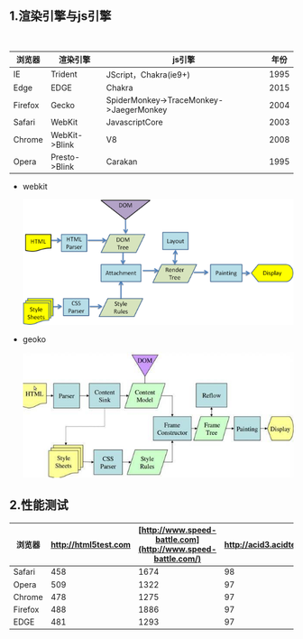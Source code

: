    

## 1.渲染引擎与js引擎

​	

| 浏览器  | 渲染引擎      | js引擎                                  | 年份 |
| ------- | ------------- | --------------------------------------- | ---- |
| IE      | Trident       | JScript，Chakra(ie9+)                   | 1995 |
| Edge    | EDGE          | Chakra                                  | 2015 |
| Firefox | Gecko         | SpiderMonkey->TraceMonkey->JaegerMonkey | 2004 |
| Safari  | WebKit        | JavascriptCore                          | 2003 |
| Chrome  | WebKit->Blink | V8                                      | 2008 |
| Opera   | Presto->Blink | Carakan                                 | 1995 |

* webkit

  <img src="./webkit.png" />

* geoko

  <img src="./geoko.jpeg" />

## 2.性能测试

| 浏览器  | http://html5test.com | [http://www.speed-battle.com](http://www.speed-battle.com/) | http://acid3.acidtests.org/ | http://chromium.github.io/octane/ |
| ------- | -------------------- | ----------------------------------------------------------- | --------------------------- | --------------------------------- |
| Safari  | 458                  | 1674                                                        | 98                          | 49344                             |
| Opera   | 509                  | 1322                                                        | 97                          | 44462                             |
| Chrome  | 478                  | 1275                                                        | 97                          | 45126                             |
| Firefox | 488                  | 1886                                                        | 97                          | 36743                             |
| EDGE    | 481                  | 1293                                                        | 97                          | 45378                             |




